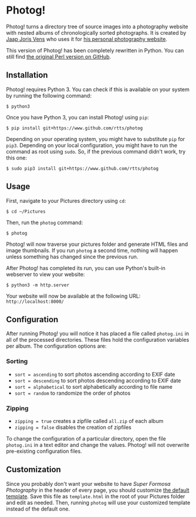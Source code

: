 Photog!
=======

Photog! turns a directory tree of source images into a photography
website with nested albums of chronologically sorted photographs. It
is created by [Jaap Joris Vens][1] who uses it for
[his personal photography website][2].

This version of Photog! has been completely rewritten in Python.
You can still find [the original Perl version on GitHub][3].

[1]: https://www.jaapjoris.nl/
[2]: https://www.superformosa.nl/
[3]: https://github.com/rtts/photog-perl


Installation
------------

Photog! requires Python 3. You can check if this is available on your
system by running the following command:

    $ python3

Once you have Python 3, you can install Photog! using `pip`:

    $ pip install git+https://www.github.com/rtts/photog

Depending on your operating system, you might have to substitute `pip`
for `pip3`. Depending on your local configuration, you might have to
run the command as root using `sudo`. So, if the previous command
didn't work, try this one:

    $ sudo pip3 install git+https://www.github.com/rtts/photog


Usage
-----

First, navigate to your Pictures directory using `cd`:

    $ cd ~/Pictures

Then, run the `photog` command:

    $ photog

Photog! will now traverse your pictures folder and generate HTML files
and image thumbnails. If you run `photog` a second time, nothing will
happen unless something has changed since the previous run.

After Photog! has completed its run, you can use Python's built-in
webserver to view your website:

    $ python3 -m http.server

Your website will now be available at the following URL:
`http://localhost:8000/`


Configuration
-------------

After running Photog! you will notice it has placed a file called
`photog.ini` in all of the processed directories. These files hold the
configuration variables per album. The configuration options are:

### Sorting
- `sort = ascending` to sort photos ascending according to EXIF date
- `sort = descending` to sort photos descending according to EXIF date
- `sort = alphabetical` to sort alphabetically according to file name
- `sort = random` to randomize the order of photos

### Zipping
- `zipping = true` creates a zipfile called `all.zip` of each album
- `zipping = false` disables the creation of zipfiles

To change the configuration of a particular directory, open the file
`photog.ini` in a text editor and change the values. Photog! will not
overwrite pre-existing configuration files.


Customization
-------------

Since you probably don't want your website to have _Super Formosa
Photography_ in the header of every page, you should customize [the
default template][4]. Save this file as `template.html` in the root of
your Pictures folder and edit as needed. Then, running `photog` will
use your customized template instead of the default one.

[4]: https://raw.githubusercontent.com/rtts/photog/master/photog/template.html






